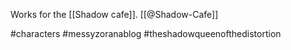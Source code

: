 Works for the [[Shadow cafe]]. [[@Shadow-Cafe]]

#characters #messyzoranablog #theshadowqueenofthedistortion 